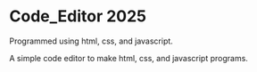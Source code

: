 # Code_Editor 2025
Programmed using html, css, and javascript.

A simple code editor to make html, css, and javascript programs.



